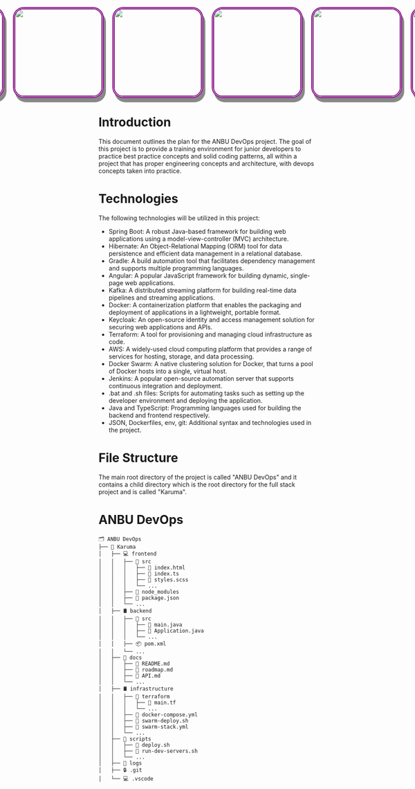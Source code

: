 <div style="display: flex; justify-content: center;">
  <img src="https://i.imgur.com/3V0QcFK.png" style="margin: 0 10px; width: 200px; height: 200px; border: 5px double purple; border-radius: 25px; box-shadow: 5px 10px #888888;"/>
  <img src="https://i.imgur.com/1InyEkM.png" style="margin: 0 10px; width: 200px; height: 200px; border: 5px double purple; border-radius: 25px; box-shadow: 5px 10px #888888;"/>

  <img src="https://i.imgur.com/NaxmjNJ.png" style="margin: 0 10px; width: 200px; height: 200px; border: 5px double purple; border-radius: 25px; box-shadow: 5px 10px #888888;"/>
  <img src="https://i.imgur.com/P3ZWxVC.png" style="margin: 0 10px; width: 200px; height: 200px; border: 5px double purple; border-radius: 25px; box-shadow: 5px 10px #888888;"/>
  <img src="https://i.imgur.com/gOPa3kd.png" style="margin: 0 10px; width: 200px; height: 200px; border: 5px double purple; border-radius: 25px; box-shadow: 5px 10px #888888;"/>
    <img src="https://i.imgur.com/gXT29dX.png" style="margin: 0 10px; width: 200px; height: 200px; border: 5px double purple; border-radius: 25px; box-shadow: 5px 10px #888888;"/>
  <img src="https://i.imgur.com/55SVzHr.png" style="margin: 0 10px; width: 200px; height: 200px; border: 5px double purple; border-radius: 25px; box-shadow: 5px 10px #888888;"/>
  <img src="https://i.imgur.com/cUxZvuf.png" style="margin: 0 10px; width: 200px; height: 200px; border: 5px double purple; border-radius: 25px; box-shadow: 5px 10px #888888;"/>
</div>

# Introduction

This document outlines the plan for the ANBU DevOps project. The goal of this project is to provide a training environment for junior developers to practice best practice concepts and solid coding patterns, all within a project that has proper engineering concepts and architecture, with devops concepts taken into practice.

# Technologies

The following technologies will be utilized in this project:

- Spring Boot: A robust Java-based framework for building web applications using a model-view-controller (MVC) architecture.
- Hibernate: An Object-Relational Mapping (ORM) tool for data persistence and efficient data management in a relational database.
- Gradle: A build automation tool that facilitates dependency management and supports multiple programming languages.
- Angular: A popular JavaScript framework for building dynamic, single-page web applications.
- Kafka: A distributed streaming platform for building real-time data pipelines and streaming applications.
- Docker: A containerization platform that enables the packaging and deployment of applications in a lightweight, portable format.
- Keycloak: An open-source identity and access management solution for securing web applications and APIs.
- Terraform: A tool for provisioning and managing cloud infrastructure as code.
- AWS: A widely-used cloud computing platform that provides a range of services for hosting, storage, and data processing.
- Docker Swarm: A native clustering solution for Docker, that turns a pool of Docker hosts into a single, virtual host.
- Jenkins: A popular open-source automation server that supports continuous integration and deployment.
- .bat and .sh files: Scripts for automating tasks such as setting up the developer environment and deploying the application.
- Java and TypeScript: Programming languages used for building the backend and frontend respectively.
- JSON, Dockerfiles, env, git: Additional syntax and technologies used in the project.

# File Structure

The main root directory of the project is called "ANBU DevOps" and it contains a child directory which is the root directory for the full stack project and is called "Karuma".





# ANBU DevOps


```
🗂 ANBU DevOps
├── 🦊 Karuma
│   ├── 💻 frontend
│   │   ├── 📂 src
│   │   │   ├── 📄 index.html
│   │   │   ├── 📄 index.ts
│   │   │   ├── 📄 styles.scss
│   │   │   └── ...
│   │   ├── 📂 node_modules
│   │   ├── 📄 package.json
│   │   └── ...
│   ├── 🛢 backend
│   │   ├── 📂 src
│   │   │   ├── 📄 main.java
│   │   │   ├── 📄 Application.java
│   │   │   └── ...
│   │   ├── 📦 pom.xml
│   │   └── ...
│   ├── 📝 docs
│   │   ├── 📄 README.md
│   │   ├── 📄 roadmap.md
│   │   ├── 📄 API.md
│   │   └── ...
│   ├── 🛢️ infrastructure
│   │   ├── 📂 terraform
│   │   │   ├── 📄 main.tf
│   │   │   └── ...
│   │   ├── 🐳 docker-compose.yml
│   │   ├── 🐳 swarm-deploy.sh
│   │   ├── 🐳 swarm-stack.yml
│   │   └── ...
│   ├── 🔧 scripts
│   │   ├── 📄 deploy.sh
│   │   ├── 🚀 run-dev-servers.sh
│   │   └── ...
│   ├── 📜 logs
│   ├── 🔒 .git
│   └── 💻 .vscode

```
